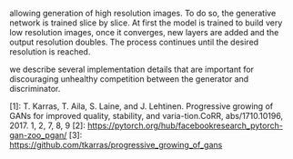

<!--
 * @version:
 * @Author:  StevenJokess https://github.com/StevenJokess
 * @Date: 2020-10-08 01:48:25
 * @LastEditors:  StevenJokess https://github.com/StevenJokess
 * @LastEditTime: 2020-12-26 19:34:58
 * @Description:
 * @TODO::
 * @Reference:
-->

allowing generation of high resolution images. To do so, the generative network is trained slice by slice. At first the model is trained to build very low resolution images, once it converges, new layers are added and the output resolution doubles. The process continues until the desired resolution is reached.


we describe several implementation details that are important for discouraging unhealthy competition between the generator and discriminator.

[1]: T. Karras,  T. Aila,  S. Laine,  and J. Lehtinen.   Progressive growing of GANs for improved quality, stability, and varia-tion.CoRR, abs/1710.10196, 2017. 1, 2, 7, 8, 9
[2]: https://pytorch.org/hub/facebookresearch_pytorch-gan-zoo_pgan/
[3]: https://github.com/tkarras/progressive_growing_of_gans
